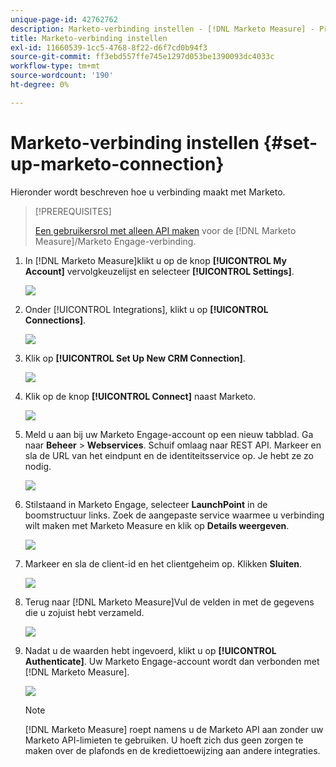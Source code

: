 ```yaml
---
unique-page-id: 42762762
description: Marketo-verbinding instellen - [!DNL Marketo Measure] - Productdocumentatie
title: Marketo-verbinding instellen
exl-id: 11660539-1cc5-4768-8f22-d6f7cd0b94f3
source-git-commit: ff3ebd557ffe745e1297d053be1390093dc4033c
workflow-type: tm+mt
source-wordcount: '190'
ht-degree: 0%

---
```


# Marketo-verbinding instellen {#set-up-marketo-connection}

Hieronder wordt beschreven hoe u verbinding maakt met Marketo.

>[!PREREQUISITES]
>
>[Een gebruikersrol met alleen API maken](https://experienceleague.adobe.com/docs/marketo/using/product-docs/administration/users-and-roles/create-an-api-only-user.html) voor de [!DNL Marketo Measure]/Marketo Engage-verbinding.

1. In [!DNL Marketo Measure]klikt u op de knop **[!UICONTROL My Account]** vervolgkeuzelijst en selecteer **[!UICONTROL Settings]**.

   ![](assets/set-up-marketo-connection-1.png)

1. Onder [!UICONTROL Integrations], klikt u op **[!UICONTROL Connections]**.

   ![](assets/set-up-marketo-connection-2.png)

1. Klik op **[!UICONTROL Set Up New CRM Connection]**.

   ![](assets/set-up-marketo-connection-3.png)

1. Klik op de knop **[!UICONTROL Connect]** naast Marketo.

   ![](assets/set-up-marketo-connection-4.png)

1. Meld u aan bij uw Marketo Engage-account op een nieuw tabblad. Ga naar **Beheer** > **Webservices**. Schuif omlaag naar REST API. Markeer en sla de URL van het eindpunt en de identiteitsservice op. Je hebt ze zo nodig.

   ![](assets/set-up-marketo-connection-5.png)

1. Stilstaand in Marketo Engage, selecteer **LaunchPoint** in de boomstructuur links. Zoek de aangepaste service waarmee u verbinding wilt maken met Marketo Measure en klik op **Details weergeven**.

   ![](assets/set-up-marketo-connection-6.png)

1. Markeer en sla de client-id en het clientgeheim op. Klikken **Sluiten**.

   ![](assets/set-up-marketo-connection-7.png)

1. Terug naar [!DNL Marketo Measure]Vul de velden in met de gegevens die u zojuist hebt verzameld.

   ![](assets/set-up-marketo-connection-8.png)

1. Nadat u de waarden hebt ingevoerd, klikt u op **[!UICONTROL Authenticate]**. Uw Marketo Engage-account wordt dan verbonden met [!DNL Marketo Measure].

   ![](assets/set-up-marketo-connection-9.png)

   >[!NOTE]
   >
   >[!DNL Marketo Measure] roept namens u de Marketo API aan zonder uw Marketo API-limieten te gebruiken. U hoeft zich dus geen zorgen te maken over de plafonds en de krediettoewijzing aan andere integraties.
